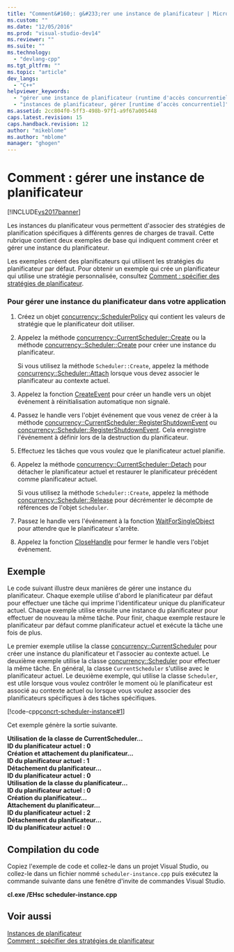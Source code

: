 ```yaml
---
title: "Comment&#160;: g&#233;rer une instance de planificateur | Microsoft Docs"
ms.custom: ""
ms.date: "12/05/2016"
ms.prod: "visual-studio-dev14"
ms.reviewer: ""
ms.suite: ""
ms.technology: 
  - "devlang-cpp"
ms.tgt_pltfrm: ""
ms.topic: "article"
dev_langs: 
  - "C++"
helpviewer_keywords: 
  - "gérer une instance de planificateur (runtime d'accès concurrentiel)"
  - "instances de planificateur, gérer [runtime d’accès concurrentiel]"
ms.assetid: 2cc804f0-5ff3-498b-97f1-a9f67a005448
caps.latest.revision: 15
caps.handback.revision: 12
author: "mikeblome"
ms.author: "mblome"
manager: "ghogen"
---
```

# Comment&#160;: g&#233;rer une instance de planificateur
[!INCLUDE[vs2017banner](../../assembler/inline/includes/vs2017banner.md)]

Les instances du planificateur vous permettent d'associer des stratégies de planification spécifiques à différents genres de charges de travail.  Cette rubrique contient deux exemples de base qui indiquent comment créer et gérer une instance du planificateur.  
  
 Les exemples créent des planificateurs qui utilisent les stratégies du planificateur par défaut.  Pour obtenir un exemple qui crée un planificateur qui utilise une stratégie personnalisée, consultez [Comment : spécifier des stratégies de planificateur](../../parallel/concrt/how-to-specify-specific-scheduler-policies.md).  
  
### Pour gérer une instance du planificateur dans votre application  
  
1.  Créez un objet [concurrency::SchedulerPolicy](../../parallel/concrt/reference/schedulerpolicy-class.md) qui contient les valeurs de stratégie que le planificateur doit utiliser.  
  
2.  Appelez la méthode [concurrency::CurrentScheduler::Create](../Topic/CurrentScheduler::Create%20Method.md) ou la méthode [concurrency::Scheduler::Create](../Topic/Scheduler::Create%20Method.md) pour créer une instance du planificateur.  
  
     Si vous utilisez la méthode `Scheduler::Create`, appelez la méthode [concurrency::Scheduler::Attach](../Topic/Scheduler::Attach%20Method.md) lorsque vous devez associer le planificateur au contexte actuel.  
  
3.  Appelez la fonction [CreateEvent](http://msdn.microsoft.com/library/windows/desktop/ms682396) pour créer un handle vers un objet événement à réinitialisation automatique non signalé.  
  
4.  Passez le handle vers l'objet événement que vous venez de créer à la méthode [concurrency::CurrentScheduler::RegisterShutdownEvent](../Topic/CurrentScheduler::RegisterShutdownEvent%20Method.md) ou [concurrency::Scheduler::RegisterShutdownEvent](../Topic/Scheduler::RegisterShutdownEvent%20Method.md).  Cela enregistre l'événement à définir lors de la destruction du planificateur.  
  
5.  Effectuez les tâches que vous voulez que le planificateur actuel planifie.  
  
6.  Appelez la méthode [concurrency::CurrentScheduler::Detach](../Topic/CurrentScheduler::Detach%20Method.md) pour détacher le planificateur actuel et restaurer le planificateur précédent comme planificateur actuel.  
  
     Si vous utilisez la méthode `Scheduler::Create`, appelez la méthode [concurrency::Scheduler::Release](../Topic/Scheduler::Release%20Method.md) pour décrémenter le décompte de références de l'objet `Scheduler`.  
  
7.  Passez le handle vers l'événement à la fonction [WaitForSingleObject](http://msdn.microsoft.com/library/windows/desktop/ms687032) pour attendre que le planificateur s'arrête.  
  
8.  Appelez la fonction [CloseHandle](http://msdn.microsoft.com/library/windows/desktop/ms724211) pour fermer le handle vers l'objet événement.  
  
## Exemple  
 Le code suivant illustre deux manières de gérer une instance du planificateur.  Chaque exemple utilise d'abord le planificateur par défaut pour effectuer une tâche qui imprime l'identificateur unique du planificateur actuel.  Chaque exemple utilise ensuite une instance du planificateur pour effectuer de nouveau la même tâche.  Pour finir, chaque exemple restaure le planificateur par défaut comme planificateur actuel et exécute la tâche une fois de plus.  
  
 Le premier exemple utilise la classe [concurrency::CurrentScheduler](../../parallel/concrt/reference/currentscheduler-class.md) pour créer une instance du planificateur et l'associer au contexte actuel.  Le deuxième exemple utilise la classe [concurrency::Scheduler](../../parallel/concrt/reference/scheduler-class.md) pour effectuer la même tâche.  En général, la classe `CurrentScheduler` s'utilise avec le planificateur actuel.  Le deuxième exemple, qui utilise la classe `Scheduler`, est utile lorsque vous voulez contrôler le moment où le planificateur est associé au contexte actuel ou lorsque vous voulez associer des planificateurs spécifiques à des tâches spécifiques.  
  
 [!code-cpp[concrt-scheduler-instance#1](../../parallel/concrt/codesnippet/CPP/how-to-manage-a-scheduler-instance_1.cpp)]  
  
 Cet exemple génère la sortie suivante.  
  
  **Utilisation de la classe de CurrentScheduler…**  
**ID du planificateur actuel : 0**  
**Création et attachement du planificateur…**  
**ID du planificateur actuel : 1**  
**Détachement du planificateur…**  
**ID du planificateur actuel : 0**  
**Utilisation de la classe du planificateur…**  
**ID du planificateur actuel : 0**  
**Création du planificateur…**  
**Attachement du planificateur…**  
**ID du planificateur actuel : 2**  
**Détachement du planificateur…**  
**ID du planificateur actuel : 0**   
## Compilation du code  
 Copiez l'exemple de code et collez\-le dans un projet Visual Studio, ou collez\-le dans un fichier nommé `scheduler-instance.cpp` puis exécutez la commande suivante dans une fenêtre d'invite de commandes Visual Studio.  
  
 **cl.exe \/EHsc scheduler\-instance.cpp**  
  
## Voir aussi  
 [Instances de planificateur](../../parallel/concrt/scheduler-instances.md)   
 [Comment : spécifier des stratégies de planificateur](../../parallel/concrt/how-to-specify-specific-scheduler-policies.md)